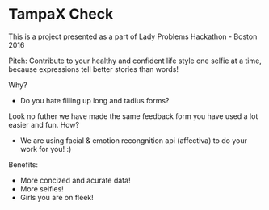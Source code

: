 # TampaX Check

This is a project presented as a part of Lady Problems Hackathon - Boston 2016

Pitch:
Contribute to your healthy and confident life style one selfie at a time,
because expressions tell better stories than words!

Why? 
* Do you hate filling up long and tadius forms?

Look no futher we have made the same feedback form you have used a lot easier and fun.
How? 
* We are using facial & emotion recongnition api (affectiva) to do your work for you! :)

Benefits:
* More concized and acurate data!
* More selfies!
* Girls you are on fleek!

